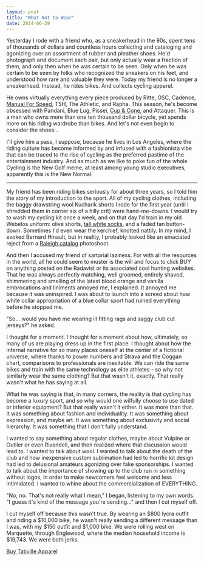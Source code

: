 ```yaml
---
layout: post
title: "What Not to Wear"
date: 2014-06-29
---
```


Yesterday I rode with a friend who, as a sneakerhead in the 90s, spent tens of thousands of dollars and countless hours collecting and cataloging and agonizing over an assortment of rubber and pleather shoes. He'd photograph and document each pair, but only actually wear a fraction of them, and only then when he was certain to be seen. Only when he was certain to be seen by folks who recognized the sneakers on his feet, and understood how rare and valuable they were. Today my friend is no longer a sneakerhead. Instead, he rides bikes. And collects cycling apparel.

He owns virtually everything every piece produced by Ritte, GSC, Cadence, [Manual For Speed](http://www.manualforspeed.com/), TSH, The Athletic, and Rapha. This season, he's become obsessed with Pandani, Blue Lug, Pissei, [Cup & Cone](http://store.cupandcone.jp/), and Attaquer. This is a man who owns more than one ten thousand dollar bicycle, yet spends more on his riding wardrobe than bikes. And let's not even begin to consider the shoes…

I'll give him a pass, I suppose, because he lives in Los Angeles, where the riding culture has become informed by and infused with a fashionista vibe that can be traced to the rise of cycling as the preferred pastime of the entertainment industry. And as much as we like to poke fun of the whole Cycling is the New Golf meme, at least among young studio executives, apparently this is the New Normal.

* * *

My friend has been riding bikes seriously for about three years, so I told him the story of my introduction to the sport. All of my cycling clothes, including the baggy drawstring wool Kucharik shorts I rode for the first year (until I shredded them in corner six of a hilly crit) were hand-me-downs. I would try to wash my cycling kit once a week, and on that day I'd train in my old Webelos uniform: olive shorts, [tall white socks](http://3.bp.blogspot.com/-lA_WMH2TdVs/UAq3P0ShN4I/AAAAAAABdLU/96XWpuMZMac/s640/Vintage+Cycling+Adverts+(2).jpg), and a faded tan button-down. Sometimes I'd even wear the kerchief, knotted nattily. In my mind, I evoked Bernard Hinault, but in reality, I probably looked like an emaciated reject from a [Raleigh catalog](http://www.bulgier.net/pics/bike/Catalogs/Raleigh83/ral83_01.jpg) photoshoot.

And then I accused my friend of sartorial laziness. For with all the resources in the world, all he could seem to muster is the will and focus to click BUY on anything posted on the Radavist or its associated cool hunting websites. That he was always perfectly matching, well groomed, entirely shaved, shimmering and smelling of the latest blood orange and vanilla embrocations and liniments annoyed me, I explained. It annoyed me because it was uninspired. I was about to launch into a screed about how white collar appropriation of a blue collar sport had ruined everything before he stopped me.

"So… would you have me wearing ill fitting rags and saggy club cut jerseys?" he asked.

I thought for a moment. I thought for a moment about how, ultimately, so many of us are playing dress up in the first place. I thought about how the internal narrative for so many places oneself at the center of a fictional universe, where thanks to power numbers and Strava and the Coggan chart, comparisons to professionals are inevitable. We can ride the same bikes and train with the same technology as elite athletes - so why not similarly wear the same clothing? But that wasn't it, exactly. That really wasn't what he has saying at all.

What he was saying is that, in many corners, the reality is that cycling has become a luxury sport, and so why would one wilfully choose to use dated or inferior equipment? But that really wasn't it either. It was more than that. It was something about fashion and individuality. It was something about expression, and maybe art. It was something about exclusivity and social hierarchy. It was something that I don't fully understand.

I wanted to say something about regular clothes, maybe about Vulpine or Outlier or even Rivendell, and then realized where that discussion would lead to. I wanted to talk about wool. I wanted to talk about the death of the club and how inexpensive custom sublimation had led to horrific kit design had led to delusional amateurs agonizing over fake sponsorships. I wanted to talk about the importance of showing up to the club run in something without logos, in order to make newcomers feel welcome and less intimidated. I wanted to whine about the commercialization of EVERYTHING.

"No, no. That's not really what I mean," I began, listening to my own words. "I guess it's kind of the message you're sending…" and then I cut myself off.

I cut myself off because this wasn't true. By wearing an \$800 lycra outfit and riding a \$10,000 bike, he wasn't really sending a different message than I was, with my \$150 outfit and \$1,000 bike. We were rolling west on Marquette, through Englewood, where the median household income is \$19,743. We were both jerks.

[Buy Tativille Apparel](http://www.tativille.cc/?category=Apparel)
